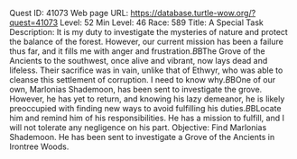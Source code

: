 Quest ID: 41073
Web page URL: https://database.turtle-wow.org/?quest=41073
Level: 52
Min Level: 46
Race: 589
Title: A Special Task
Description: It is my duty to investigate the mysteries of nature and protect the balance of the forest. However, our current mission has been a failure thus far, and it fills me with anger and frustration.$B$BThe Grove of the Ancients to the southwest, once alive and vibrant, now lays dead and lifeless. Their sacrifice was in vain, unlike that of Ethwyr, who was able to cleanse this settlement of corruption. I need to know why.$B$BOne of our own, Marlonias Shademoon, has been sent to investigate the grove. However, he has yet to return, and knowing his lazy demeanor, he is likely preoccupied with finding new ways to avoid fulfilling his duties.$B$BLocate him and remind him of his responsibilities. He has a mission to fulfill, and I will not tolerate any negligence on his part.
Objective: Find Marlonias Shademoon. He has been sent to investigate a Grove of the Ancients in Irontree Woods.
